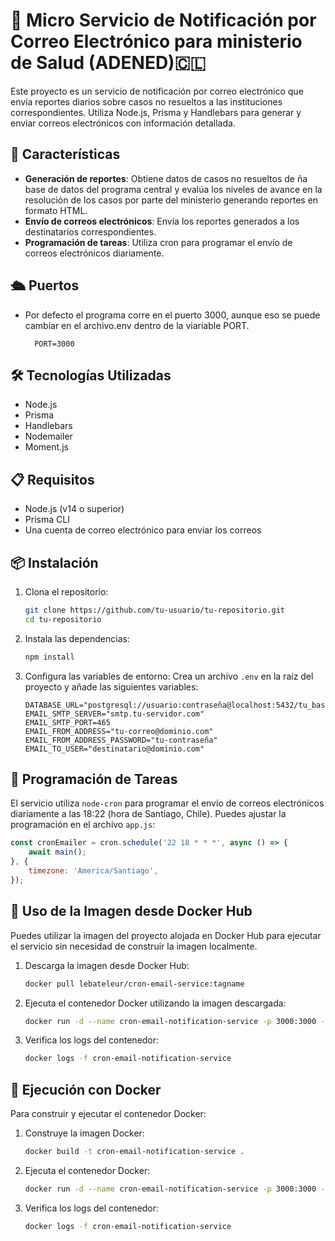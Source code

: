 # 📧 Micro Servicio de Notificación por Correo Electrónico para ministerio de Salud (ADENED)🇨🇱 

Este proyecto es un servicio de notificación por correo electrónico que envía reportes diarios sobre casos no resueltos a las instituciones correspondientes. Utiliza Node.js, Prisma y Handlebars para generar y enviar correos electrónicos con información detallada.

## 🚀 Características

- **Generación de reportes**: Obtiene datos de casos no resueltos de ña base de datos del programa central y evalúa los niveles de avance en la resolución de los casos por parte del ministerio generando reportes en formato HTML.
- **Envío de correos electrónicos**: Envía los reportes generados a los destinatarios correspondientes.
- **Programación de tareas**: Utiliza cron para programar el envío de correos electrónicos diariamente.

## 🛳️ Puertos

- Por defecto el programa corre en el puerto 3000, aunque eso se puede cambiar en el archivo.env dentro de la viariable PORT.
  ```.env
    PORT=3000
    ```


## 🛠️ Tecnologías Utilizadas

- Node.js
- Prisma
- Handlebars
- Nodemailer
- Moment.js

## 📋 Requisitos

- Node.js (v14 o superior)
- Prisma CLI
- Una cuenta de correo electrónico para enviar los correos

## 📦 Instalación

1. Clona el repositorio:
    ```bash
    git clone https://github.com/tu-usuario/tu-repositorio.git
    cd tu-repositorio
    ```

2. Instala las dependencias:
    ```bash
    npm install
    ```

3. Configura las variables de entorno:
    Crea un archivo `.env` en la raíz del proyecto y añade las siguientes variables:
    ```env
    DATABASE_URL="postgresql://usuario:contraseña@localhost:5432/tu_base_de_datos"
    EMAIL_SMTP_SERVER="smtp.tu-servidor.com"
    EMAIL_SMTP_PORT=465
    EMAIL_FROM_ADDRESS="tu-correo@dominio.com"
    EMAIL_FROM_ADDRESS_PASSWORD="tu-contraseña"
    EMAIL_TO_USER="destinatario@dominio.com"
    ```

## 📅 Programación de Tareas

El servicio utiliza `node-cron` para programar el envío de correos electrónicos diariamente a las 18:22 (hora de Santiago, Chile). Puedes ajustar la programación en el archivo `app.js`:

```js
const cronEmailer = cron.schedule('22 18 * * *', async () => {
    await main();
}, {
    timezone: 'America/Santiago',
});
```

## 🐋 Uso de la Imagen desde Docker Hub

Puedes utilizar la imagen del proyecto alojada en Docker Hub para ejecutar el servicio sin necesidad de construir la imagen localmente.

1. Descarga la imagen desde Docker Hub:
    ```bash
    docker pull lebateleur/cron-email-service:tagname
    ```

2. Ejecuta el contenedor Docker utilizando la imagen descargada:
    ```bash
    docker run -d --name cron-email-notification-service -p 3000:3000 --env-file .env lebateleur/cron-email-service:tagname
    ```

3. Verifica los logs del contenedor:
    ```bash
    docker logs -f cron-email-notification-service
    ```

## 🐳 Ejecución con Docker

Para construir y ejecutar el contenedor Docker:

1. Construye la imagen Docker:
    ```bash
    docker build -t cron-email-notification-service .
    ```

2. Ejecuta el contenedor Docker:
    ```bash
    docker run -d --name cron-email-notification-service -p 3000:3000 --env-file .env cron-email-notification-service
    ```

3. Verifica los logs del contenedor:
    ```bash
    docker logs -f cron-email-notification-service
    ```

